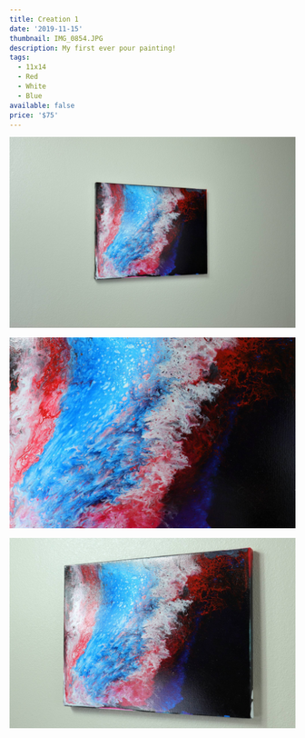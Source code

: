 ```yaml
---
title: Creation 1
date: '2019-11-15'
thumbnail: IMG_0854.JPG
description: My first ever pour painting!
tags:
  - 11x14
  - Red
  - White
  - Blue
available: false
price: '$75'
---
```


![](IMG_0849.JPG)

![](IMG_0858.JPG)

![](IMG_0852.JPG)


